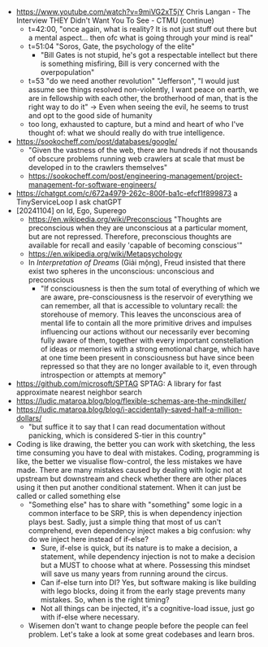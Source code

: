 - https://www.youtube.com/watch?v=9miVG2xT5jY Chris Langan - The Interview THEY Didn't Want You To See - CTMU (continue)
	- t=42:00, "once again, what is reality? It is not just stuff out there but a mental aspect... then ofc what is going through your mind is real"
	- t=51:04 "Soros, Gate, the psychology of the elite"
		- "Bill Gates is not stupid, he's got a respectable intellect but there is something misfiring, Bill is very concerned with the overpopulation"
	- t=53 "do we need another revolution" "Jefferson", "I would just assume see things resolved non-violently, I want peace on earth, we are in fellowship with each other, the brotherhood of man, that is the right way to do it" -> Even when seeing the evil, he seems to trust and opt to the good side of humanity
	- too long, exhausted to capture, but a mind and heart of who I've thought of: what we should really do with true intelligence.
- https://sookocheff.com/post/databases/google/
	- "Given the vastness of the web, there are hundreds if not thousands of obscure problems running web crawlers at scale that must be developed in to the crawlers themselves"
	- https://sookocheff.com/post/engineering-management/project-management-for-software-engineers/
- https://chatgpt.com/c/672a4979-262c-800f-ba1c-efcf1f899873 a TinyServiceLoop I ask chatGPT
- [20241104] on Id, Ego, Superego
	- https://en.wikipedia.org/wiki/Preconscious "Thoughts are preconscious when they are unconscious at a particular moment, but are not repressed. Therefore, preconscious thoughts are available for recall and easily 'capable of becoming conscious'"
	- https://en.wikipedia.org/wiki/Metapsychology
	- In _Interpretation of Dreams_ (Giải mộng), Freud insisted that there exist two spheres in the unconscious: unconscious and preconscious
		- "If consciousness is then the sum total of everything of which we are aware, pre-consciousness is the reservoir of everything we can remember, all that is accessible to voluntary recall: the storehouse of memory. This leaves the unconscious area of mental life to contain all the more primitive drives and impulses influencing our actions without our necessarily ever becoming fully aware of them, together with every important constellation of ideas or memories with a strong emotional charge, which have at one time been present in consciousness but have since been repressed so that they are no longer available to it, even through introspection or attempts at memory"
- https://github.com/microsoft/SPTAG SPTAG: A library for fast approximate nearest neighbor search
- https://ludic.mataroa.blog/blog/flexible-schemas-are-the-mindkiller/
- https://ludic.mataroa.blog/blog/i-accidentally-saved-half-a-million-dollars/
	- "but suffice it to say that I can read documentation without panicking, which is considered S-tier in this country"
- Coding is like drawing, the better you can work with sketching, the less time consuming you have to deal with mistakes. Coding, programming is like, the better we visualise flow-control, the less mistakes we have made. There are many mistakes caused by dealing with logic not at upstream but downstream and check whether there are other places using it then put another conditional statement. When it can just be called or called something else
	- "Something else" has to share with "something" some logic in a common interface to be SRP, this is when dependency injection plays best. Sadly, just a simple thing that most of us can't comprehend, even dependency inject makes a big confusion: why do we inject here instead of if-else?
		- Sure, if-else is quick, but its nature is to make a decision, a statement, while dependency injection is not to make a decision but a MUST to choose what at where. Possessing this mindset will save us many years from running around the circus.
		- Can if-else turn into DI? Yes, but software making is like building with lego blocks, doing it from the early stage prevents many mistakes. So, when is the right timing?
		- Not all things can be injected, it's a cognitive-load issue, just go with if-else where necessary.
	- Wisemen don't want to change people before the people can feel problem. Let's take a look at some great codebases and learn bros.